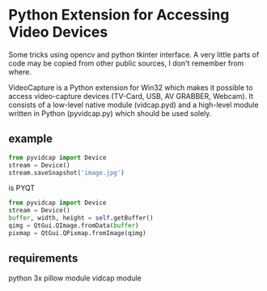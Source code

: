 Python Extension for Accessing Video Devices
============================================

Some tricks using opencv and python tkinter interface. 
A very little parts of code may be copied from other public sources, I don't remember from where.

VideoCapture is a Python extension for Win32 which makes it possible to access video-capture devices (TV-Card, USB, AV GRABBER, Webcam). It consists of a low-level native module (vidcap.pyd) and a high-level module written in Python (pyvidcap.py) which should be used solely.

## example
```python
from pyvidcap import Device
stream = Device()
stream.saveSnapshot('image.jpg')
```
is PYQT
```python
from pyvidcap import Device
stream = Device()
buffer, width, height = self.getBuffer()
qimg = QtGui.QImage.fromData(buffer)
pixmap = QtGui.QPixmap.fromImage(qimg)
```
 

## requirements

python 3x
pillow module
vidcap module


